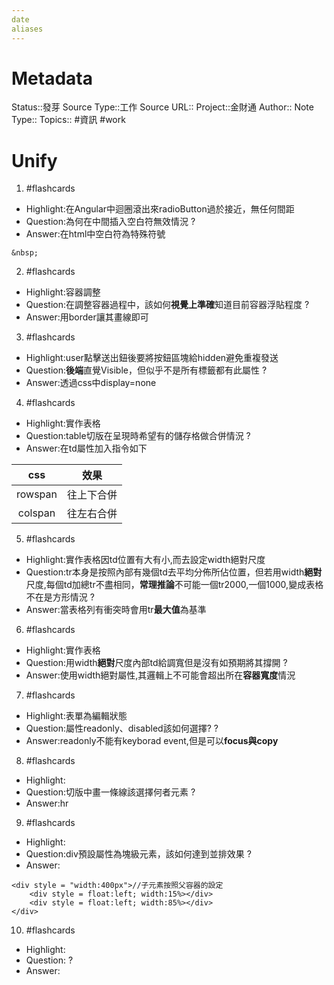 ```yaml
---
date
aliases
---
```

# Metadata
Status::發芽
Source Type::工作
Source URL::
Project::金財通
Author::
Note Type::
Topics::
#資訊 #work 
# Unify




1. #flashcards 
- Highlight:在Angular中迴圈滾出來radioButton過於接近，無任何間距
- Question:為何在中間插入空白符無效情況
?
- Answer:在html中空白符為特殊符號

```
&nbsp;
```

2. #flashcards 
- Highlight:容器調整
- Question:在調整容器過程中，該如何**視覺上準確**知道目前容器浮貼程度
?
- Answer:用border讓其畫線即可

3. #flashcards 
- Highlight:user點擊送出鈕後要將按鈕區塊給hidden避免重複發送
- Question:**後端**直覺Visible，但似乎不是所有標籤都有此屬性
?
- Answer:透過css中display=none

4. #flashcards 
- Highlight:實作表格
- Question:table切版在呈現時希望有的儲存格做合併情況
?
- Answer:在td屬性加入指令如下

|css|效果|
|:---:|:---:|
|rowspan|往上下合併|
|colspan|往左右合併|


5. #flashcards 
- Highlight:實作表格因td位置有大有小,而去設定width絕對尺度
- Question:tr本身是按照內部有幾個td去平均分佈所佔位置，但若用width**絕對**尺度,每個td加總tr不盡相同，**常理推論**不可能一個tr2000,一個1000,變成表格不在是方形情況
?
- Answer:當表格列有衝突時會用tr**最大值**為基準

6. #flashcards 
- Highlight:實作表格
- Question:用width**絕對**尺度內部td給調寬但是沒有如預期將其撐開
?
- Answer:使用width絕對屬性,其邏輯上不可能會超出所在**容器寬度**情況

7. #flashcards 
- Highlight:表單為編輯狀態
- Question:屬性readonly、disabled該如何選擇?
?
- Answer:readonly不能有keyborad event,但是可以**focus與copy**

8. #flashcards 
- Highlight:
- Question:切版中畫一條線該選擇何者元素
?
- Answer:hr

9. #flashcards 
- Highlight:
- Question:div預設屬性為塊級元素，該如何達到並排效果
?
- Answer:
```
<div style = "width:400px">//子元素按照父容器的設定
    <div style = float:left; width:15%></div>
    <div style = float:left; width:85%></div>
</div>
```

10. #flashcards 
- Highlight:
- Question:
?
- Answer:

